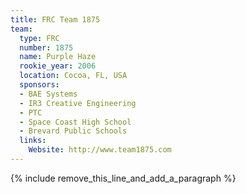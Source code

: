 ```yaml
---
title: FRC Team 1875
team:
  type: FRC
  number: 1875
  name: Purple Haze
  rookie_year: 2006
  location: Cocoa, FL, USA
  sponsors:
  - BAE Systems
  - IR3 Creative Engineering
  - PTC
  - Space Coast High School
  - Brevard Public Schools
  links:
    Website: http://www.team1875.com
---
```


{% include remove_this_line_and_add_a_paragraph %}